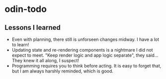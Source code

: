 # odin-todo

## Lessons I learned

- Even with planning, there still is unforseen changes midway. I have a lot to learn!
- Updating state and re-rendering components is a nightmare I did not expect to meet. "Keep render logic and app logic separate", they said... They knew it all along, I suspect!
- Programming requires you to think before acting. It is easy to forget that, but I am always harshly reminded, which is good.